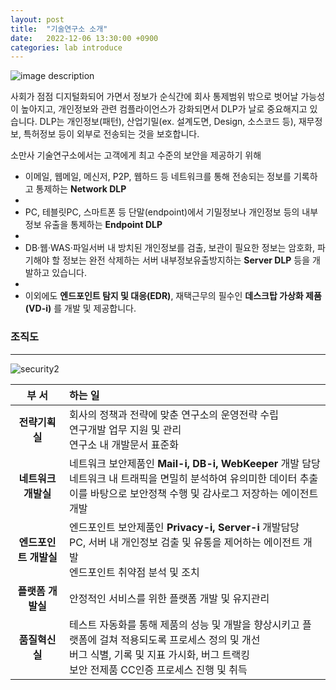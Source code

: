 ```yaml
---
layout: post
title:  "기술연구소 소개"
date:   2022-12-06 13:30:00 +0900
categories: lab introduce
---
```


![image description](https://g6s-security.co.uk/wp-content/uploads/2018/07/cyber-security.jpg)


사회가 점점 디지털화되어 가면서 정보가 순식간에 회사 통제범위 밖으로 벗어날 가능성이 높아지고, 개인정보와 관련 컴플라이언스가 강화되면서 DLP가 날로 중요해지고 있습니다. 
DLP는 개인정보(패턴), 산업기밀(ex. 설계도면, Design, 소스코드 등), 재무정보, 특허정보 등이 외부로 전송되는 것을 보호합니다.


소만사 기술연구소에서는 고객에게 최고 수준의 보안을 제공하기 위해 

- 이메일, 웹메일, 메신저, P2P, 웹하드 등 네트워크를 통해 전송되는 정보를 기록하고 통제하는 **Network DLP** 
- 
- PC, 테블릿PC, 스마트폰 등 단말(endpoint)에서 기밀정보나 개인정보 등의 내부정보 유출을 통제하는 **Endpoint DLP** 
- 
- DB·웹·WAS·파일서버 내 방치된 개인정보를 검출, 보관이 필요한 정보는 암호화, 파기해야 할 정보는 완전 삭제하는 서버 내부정보유출방지하는 **Server DLP** 등을 개발하고 있습니다. 
- 
- 이외에도 **엔드포인트 탐지 및 대응(EDR)**, 재택근무의 필수인 **데스크탑 가상화 제품(VD-i)** 를 개발 및 제공합니다.




### **조직도**
___



![security2](https://user-images.githubusercontent.com/118801307/205817406-cb73c81e-1413-4f1d-9714-b99e3a1bbc28.png)



|부 서|하는 일|
|:--:|:--|
|**전략기획실**|회사의 정책과 전략에 맞춘 연구소의 운영전략 수립</br> 연구개발 업무 지원 및 관리</br>연구소 내 개발문서 표준화|
|**네트워크 개발실**|네트워크 보안제품인 **Mail-i, DB-i, WebKeeper** 개발 담당</br> 네트워크 내 트래픽을 면밀히 분석하여 유의미한 데이터 추출</br> 이를 바탕으로 보안정책 수행 및 감사로그 저장하는 에이전트 개발|
|**엔드포인트 개발실**|엔드포인트 보안제품인 **Privacy-i, Server-i** 개발담당</br> PC, 서버 내 개인정보 검출 및 유통을 제어하는 에이전트 개발</br> 엔드포인트 취약점 분석 및 조치|
|**플랫폼 개발실**|안정적인 서비스를 위한 플랫폼 개발 및 유지관리|
|**품질혁신실**|테스트 자동화를 통해 제품의 성능 및 개발을 향상시키고 플랫폼에 걸쳐 적용되도록 프로세스 정의 및 개선</br> 버그 식별, 기록 및 지표 가시화, 버그 트랙킹</br> 보안 전제품 CC인증 프로세스 진행 및 취득|
